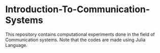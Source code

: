 # Introduction-To-Communication-Systems
This repository contains computational experiments done in the field of Communication systems.
Note that the codes are made using Julia Language.
